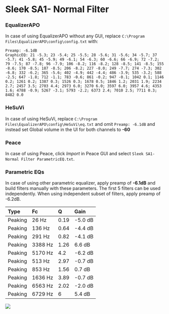 # Sleek SA1- Normal Filter

### EqualizerAPO
In case of using EqualizerAPO without any GUI, replace `C:\Program Files\EqualizerAPO\config\config.txt`
with:
```
Preamp: -6.1dB
GraphicEQ: 21 -5.3; 23 -5.4; 25 -5.5; 28 -5.6; 31 -5.6; 34 -5.7; 37 -5.7; 41 -5.8; 45 -5.9; 49 -6.1; 54 -6.3; 60 -6.6; 66 -6.9; 72 -7.2; 79 -7.5; 87 -7.8; 96 -7.9; 106 -8.2; 116 -8.2; 128 -8.5; 141 -8.5; 155 -8.6; 170 -8.5; 187 -8.5; 206 -8.2; 227 -8.0; 249 -7.7; 274 -7.3; 302 -6.8; 332 -6.2; 365 -5.6; 402 -4.9; 442 -4.4; 486 -3.9; 535 -3.2; 588 -2.5; 647 -1.8; 712 -1.1; 783 -0.6; 861 -0.2; 947 -0.1; 1042 0.1; 1146 0.2; 1261 0.2; 1387 0.3; 1526 0.3; 1678 0.5; 1846 1.2; 2031 1.9; 2234 2.7; 2457 3.5; 2703 4.4; 2973 6.0; 3270 6.0; 3597 6.0; 3957 4.6; 4353 1.6; 4788 -0.9; 5267 -3.1; 5793 -2.2; 6373 2.4; 7010 2.5; 7711 0.3; 8482 0.0
```

### HeSuVi
In case of using HeSuVi, replace `C:\Program Files\EqualizerAPO\config\HeSuVi\eq.txt` and omit `Preamp:
-6.1dB` and instead set Global volume in the UI for both channels to **-60**

### Peace
In case of using Peace, click *Import* in Peace GUI and select `Sleek SA1- Normal Filter ParametricEQ.txt`.

### Parametric EQs
In case of using other parametric equalizer, apply preamp of **-6.1dB** and build filters manually
with these parameters. The first 5 filters can be used independently.
When using independent subset of filters, apply preamp of -6.2dB.

| Type    | Fc      |    Q | Gain    |
|:--------|:--------|:-----|:--------|
| Peaking | 26 Hz   | 0.19 | -5.0 dB |
| Peaking | 136 Hz  | 0.64 | -4.4 dB |
| Peaking | 291 Hz  | 0.82 | -4.1 dB |
| Peaking | 3388 Hz | 1.26 | 6.6 dB  |
| Peaking | 5170 Hz | 4.2  | -6.2 dB |
| Peaking | 513 Hz  | 2.97 | -0.7 dB |
| Peaking | 853 Hz  | 1.56 | 0.7 dB  |
| Peaking | 1636 Hz | 3.89 | -0.7 dB |
| Peaking | 6563 Hz | 2.02 | -2.0 dB |
| Peaking | 6729 Hz | 6    | 5.4 dB  |

![](https://raw.githubusercontent.com/jaakkopasanen/AutoEq/master/results/headphonecom/sbaf-serious/Sleek%20SA1-%20Normal%20Filter/Sleek%20SA1-%20Normal%20Filter.png)